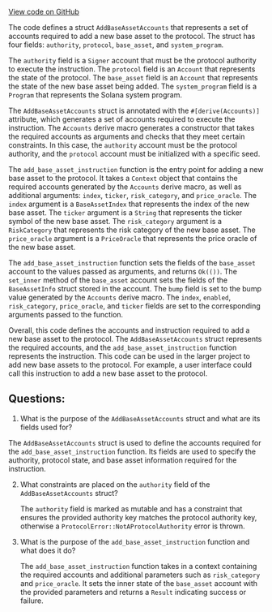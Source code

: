 [View code on GitHub](https://github.com/convergence-rfq/convergence-program-library/rfq/program/src/instructions/protocol/add_base_asset.rs)

The code defines a struct `AddBaseAssetAccounts` that represents a set of accounts required to add a new base asset to the protocol. The struct has four fields: `authority`, `protocol`, `base_asset`, and `system_program`. 

The `authority` field is a `Signer` account that must be the protocol authority to execute the instruction. The `protocol` field is an `Account` that represents the state of the protocol. The `base_asset` field is an `Account` that represents the state of the new base asset being added. The `system_program` field is a `Program` that represents the Solana system program.

The `AddBaseAssetAccounts` struct is annotated with the `#[derive(Accounts)]` attribute, which generates a set of accounts required to execute the instruction. The `Accounts` derive macro generates a constructor that takes the required accounts as arguments and checks that they meet certain constraints. In this case, the `authority` account must be the protocol authority, and the `protocol` account must be initialized with a specific seed.

The `add_base_asset_instruction` function is the entry point for adding a new base asset to the protocol. It takes a `Context` object that contains the required accounts generated by the `Accounts` derive macro, as well as additional arguments: `index`, `ticker`, `risk_category`, and `price_oracle`. The `index` argument is a `BaseAssetIndex` that represents the index of the new base asset. The `ticker` argument is a `String` that represents the ticker symbol of the new base asset. The `risk_category` argument is a `RiskCategory` that represents the risk category of the new base asset. The `price_oracle` argument is a `PriceOracle` that represents the price oracle of the new base asset.

The `add_base_asset_instruction` function sets the fields of the `base_asset` account to the values passed as arguments, and returns `Ok(())`. The `set_inner` method of the `base_asset` account sets the fields of the `BaseAssetInfo` struct stored in the account. The `bump` field is set to the bump value generated by the `Accounts` derive macro. The `index`, `enabled`, `risk_category`, `price_oracle`, and `ticker` fields are set to the corresponding arguments passed to the function.

Overall, this code defines the accounts and instruction required to add a new base asset to the protocol. The `AddBaseAssetAccounts` struct represents the required accounts, and the `add_base_asset_instruction` function represents the instruction. This code can be used in the larger project to add new base assets to the protocol. For example, a user interface could call this instruction to add a new base asset to the protocol.
## Questions: 
 1. What is the purpose of the `AddBaseAssetAccounts` struct and what are its fields used for?
   
   The `AddBaseAssetAccounts` struct is used to define the accounts required for the `add_base_asset_instruction` function. Its fields are used to specify the authority, protocol state, and base asset information required for the instruction.

2. What constraints are placed on the `authority` field of the `AddBaseAssetAccounts` struct?
   
   The `authority` field is marked as mutable and has a constraint that ensures the provided authority key matches the protocol authority key, otherwise a `ProtocolError::NotAProtocolAuthority` error is thrown.

3. What is the purpose of the `add_base_asset_instruction` function and what does it do?
   
   The `add_base_asset_instruction` function takes in a context containing the required accounts and additional parameters such as `risk_category` and `price_oracle`. It sets the inner state of the `base_asset` account with the provided parameters and returns a `Result` indicating success or failure.